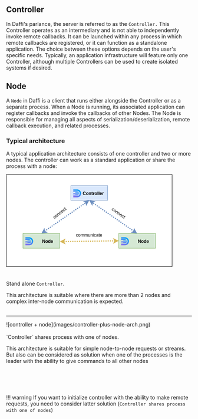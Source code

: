 ## Controller
In Daffi's parlance, the server is referred to as the `Controller.` 
This Controller operates as an intermediary and is not able to independently invoke remote callbacks. 
It can be launched within any process in which remote callbacks are registered, or it can function as a standalone application. 
The choice between these options depends on the user's specific needs. 
Typically, an application infrastructure will feature only one Controller, although multiple Controllers can be used to create isolated systems if desired.


## Node
A `Node` in Daffi is a client that runs either alongside the Controller or as a separate process. 
When a Node is running, its associated application can register callbacks and invoke the callbacks of other Nodes. 
The Node is responsible for managing all aspects of serialization/deserialization, remote callback execution, and related processes.

### Typical architecture

A typical application architecture consists of one controller and two or more nodes.
The controller can work as a standard application or share the process with a node:

![stand alone controller](images/stand-alone-controller-arch.png) 
<br /><br /><br />
Stand alone `Controller`.

This architecture is suitable where there are more than 2 nodes and complex inter-node communication is expected.
<br /><br />
<hr/>
![controller + node](images/controller-plus-node-arch.png) 
<br /><br />
`Controller` shares process with one of nodes.

This architecture is suitable for simple node-to-node requests or streams.
But also can be considered as solution when one of the processes is the leader with the ability to give commands to all other nodes
<br /><br /><br /><br /><br />


!!! warning
    If you want to initialize controller with the ability to make remote requests,
    you need to consider latter solution (`Controller shares process with one of nodes`)